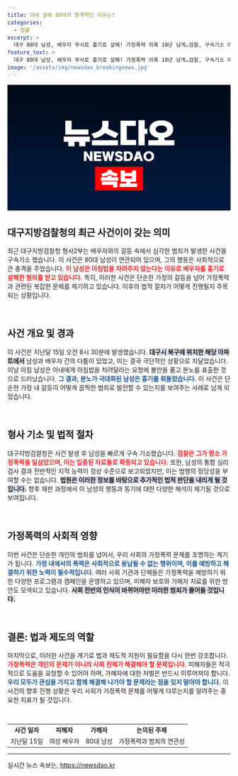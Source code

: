 ```yaml
---
title: 아내 살해 80대의 충격적인 이유는?
categories:
  - 법률
excerpt: >
  대구 80대 남성, 배우자 무시로 흉기로 살해! 가정폭력 의혹 10년 넘게…검찰, 구속기소 이유는? 사건의 전말과 심리검사 결과 공개!
feature_text: >
  대구 80대 남성, 배우자 무시로 흉기로 살해! 가정폭력 의혹 10년 넘게…검찰, 구속기소 이유는? 사건의 전말과 심리검사 결과 공개!
image: '/assets/img/newsdao_breakingnews.jpg'
---
```


<p><img src="/assets/img/newsdao_breakingnews.jpg" alt="ranknews 속보" /></p>

<h2 data-ke-size="size26">대구지방검찰청의 최근 사건이이 갖는 의미</h2>

<p data-ke-size="size16">최근 대구지방검찰청 형사2부는 배우자와의 갈등 속에서 심각한 범죄가 발생한 사건을 구속기소 했습니다. 이 사건은 80대 남성이 연관되어 있으며, 그의 행동은 사회적으로 큰 충격을 주었습니다. <b><span style="color: #ee2323;">이 남성은 아침밥을 차려주지 않는다는 이유로 배우자를 흉기로 살해한 혐의를 받고 있습니다.</span></b> 특히, 이러한 사건은 단순한 가정의 갈등을 넘어 가정폭력과 관련된 복잡한 문제를 제기하고 있습니다. 이후의 법적 절차가 어떻게 진행될지 주목되는 상황입니다.</p>

<p data-ke-size="size16">&nbsp;</p>

<h2 data-ke-size="size26">사건 개요 및 경과</h2>

<p data-ke-size="size16">이 사건은 지난달 15일 오전 8시 30분에 발생했습니다. <b><span style="background-color: #21538527;">대구시 북구에 위치한 해당 아파트에서</span></b> 남성과 배우자 간의 다툼이 있었고, 이는 결국 극단적인 상황으로 치달았습니다. 이날 아침 남성은 아내에게 아침밥을 차려달라는 요청에 불만을 품고 분노를 표출한 것으로 드러났습니다. <b><span style="color: #1a5490;">그 결과, 분노가 극대화된 남성은 흉기를 휘둘렀습니다.</span></b> 이 사건은 단순한 가정 내 갈등이 어떻게 끔찍한 범죄로 발전할 수 있는지를 보여주는 사례로 남게 되었습니다.</p>

<p data-ke-size="size16">&nbsp;</p>

<h2 data-ke-size="size26">형사 기소 및 법적 절차</h2>

<p data-ke-size="size16">대구지방검찰청은 사건 발생 후 남성을 빠르게 구속 기소했습니다. <b><span style="color: #ee2323;">검찰은 그가 평소 가정폭력을 일삼았으며, 이는 입증된 자료들로 확증되고 있습니다.</span></b> 또한, 남성의 통합 심리검사 결과 전반적인 지적 능력이 정상 수준으로 보고되었지만, 이는 범행의 정당성을 부여할 수는 없습니다. <b><span style="background-color: #21538527;">법원은 이러한 정보를 바탕으로 추가적인 법적 판단을 내리게 될 것입니다.</span></b> 향후 재판 과정에서 이 남성의 행동과 동기에 대한 다양한 해석이 제기될 것으로 보여집니다.</p>

<p data-ke-size="size16">&nbsp;</p>

<h2 data-ke-size="size26">가정폭력의 사회적 영향</h2>

<p data-ke-size="size16">이번 사건은 단순한 개인의 범죄를 넘어서, 우리 사회의 가정폭력 문제를 조명하는 계기가 됩니다. <b><span style="color: #1a5490;">가정 내에서의 폭력은 사회적으로 용납될 수 없는 행위이며, 이를 예방하고 해결하기 위한 노력이 필수적입니다.</span></b> 여러 사회 기관과 단체들은 가정폭력을 예방하기 위한 다양한 프로그램과 캠페인을 운영하고 있으며, 피해자 보호와 가해자 치료를 위한 방안도 모색되고 있습니다. <b><span style="background-color: #21538527;">사회 전반의 인식이 바뀌어야만 이러한 범죄가 줄어들 것입니다.</span></b></p>

<p data-ke-size="size16">&nbsp;</p>

<h2 data-ke-size="size26">결론: 법과 제도의 역할</h2>

<p data-ke-size="size16">마지막으로, 이러한 사건을 계기로 법과 제도적 지원이 필요함을 다시 한번 강조합니다. <b><span style="color: #ee2323;">가정폭력은 개인의 문제가 아니라 사회 전체가 해결해야 할 문제입니다.</span></b> 피해자들은 적극적으로 도움을 요청할 수 있어야 하며, 가해자에 대한 처벌은 반드시 이루어져야 합니다. <b><span style="color: #1a5490;">우리 모두가 관심을 가지고 함께 해결해 나가야 할 문제라는 점을 잊지 말아야 합니다.</span></b> 이 사건의 향후 진행 상황은 우리 사회가 가정폭력 문제를 어떻게 다루는지를 알려주는 중요한 지표가 될 것입니다.</p>

<p data-ke-size="size16">&nbsp;</p>

<table style="width: 100%; border-collapse: collapse;">
    <tr>
        <td style="text-align: center; height: 17px;"><b>사건 일자</b></td>
        <td style="text-align: center; height: 17px;"><b>피해자</b></td>
        <td style="text-align: center; height: 17px;"><b>가해자</b></td>
        <td style="text-align: center; height: 17px;"><b>논의된 주제</b></td>
    </tr>
    <tr>
        <td style="text-align: center; height: 17px;">지난달 15일</td>
        <td style="text-align: center; height: 17px;">여성 배우자</td>
        <td style="text-align: center; height: 17px;">80대 남성</td>
        <td style="text-align: center; height: 17px;">가정폭력과 범죄의 연관성</td>
    </tr>
</table>

<hr />
실시간 뉴스 속보는, <a href="https://newsdao.kr" rel="dofollow">https://newsdao.kr</a>


